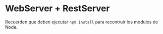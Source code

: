 # WebServer + RestServer

Recuerden que deben ejecutar ``` npm install ``` para recontruir los modulos de Node.